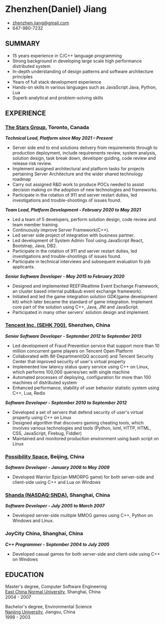 ---
---
# Zhenzhen(Daniel) Jiang

 * <zhenzhen.jiang@gmail.com>
 * 647-980-7232

## SUMMARY
* 15 years experience in C/C++ language programming
* Strong background in developing large scale high performance distributed system
* In-depth understanding of design patterns and software architecture principles
* Years of full stack development experience
* Hands-on skills in various languages such as JavaScript Java, Python, Lua
* Superb analytical and problem-solving skills

## EXPERIENCE

### [The Stars Group](https://www.starsgroup.com/), Toronto, Canada
_**Technical Lead, Platform since May 2021 – Present**_
* Server side end to end solutions delivery from requirements through to production deployment, include requirements review, system analysis, solution design, task break down, developer guiding, code review and release risk review.
* Implement assigned architectural and platform tasks for projects pertaining Server Architecture and the wider shared technology roadmap
* Carry out assigned R&D work to produce POCs needed to assist decision making on the adoption of new technologies and frameworks.
* Participate in the rotation of 911 and server restart duties, led investigations and trouble-shootings of issues found.

_**Team Lead, Platform Development - February 2020 to May 2021**_
* Led a team of 5 developers, perform solution design, code review and team member training.
* Continuously improve Server Framework(C++).
* Led server side project of integration with business partner.
* Led development of System Admin Tool using JavaScript React, Bootstrap, Java, DB2.
* Participate in the rotation of 911 and server restart duties, led investigations and trouble-shootings of issues found.
* Participate in technical interviews and subsequent evaluation fo job applicants.

_**Senior Software Developer - May 2015 to February 2020**_
* Designed and implemented REEF(Realtime Event Exchange Framework, an cluster based internal pub&sub event exchange framework).
* Initiated and led the game integration solution GDK(game development kit) which later became the standard of game integration. Implement core part of the solution using C++, Java, JNI and JavaScript.
* Participated in many other servers' solution design and implement.

### [Tencent Inc. (SEHK 700)](http://www.linkedin.com/company/tencent), Shenzhen, China
_**Senior Software Developer - September 2012 to September 2013**_  

* Led development of Fraud Prevention service that support more than 10 million concurrent game players on Tencent Open Platform
* Collaborated with IM-Department(QQ account) and Tencent Security Center that improved security of user's virtual property
* Implemented low latency status query service using C++ on Linux, which performs 100,000 queries/sec with single machine
* Automated processes of deploying, configuration for more than 100 machines of distributed system
* Enhanced performance, stability of user behavior statistic system using C++, Lua, Redis

_**Software Developer - September 2010 to September 2012**_  

* Developed a set of servers that defend security of  user's virtual property using C++ on Linux
* Designed algorithm that discovers gaming cheating tools, which involves various technologies and tools (Python, lxml, HTTP, HTML, CSS, JavaScript, Firebug, Fiddler)
* Maintained and monitored production environment using bash script on Linux

### [Possibility Space](http://www.linkedin.com/company/possibility-space), Beijing, China
_**Software Developer - January 2008 to May 2009**_  

* Developed Warrior Epic(an MMORPG game) for both server-side and client-side using C++ and Lua on Windows

### [Shanda (NASDAQ:SNDA)](http://www.shandagames.com/us-en/index.html), Shanghai, China
_**Software Developer - July 2005 to March 2007**_

* Developed server-side multiple MMOG games using C++, Python on Windows and Linux.
 
### JoyCity China, Shanghai, China
_**C++ Programmer - September 2004 to July 2005**_

* Developed casual games for both server-side and client-side using C++ on Windows  

## EDUCATION
Master's degree, Computer Software Engineering  
[East China Normal University](http://english.ecnu.edu.cn/), Shanghai, China  
2004 - 2007  

Bachelor's degree, Environmental Science  
[Nanjing University](http://www.nju.edu.cn/html/eng), Jiangsu, China  
1999 - 2003

